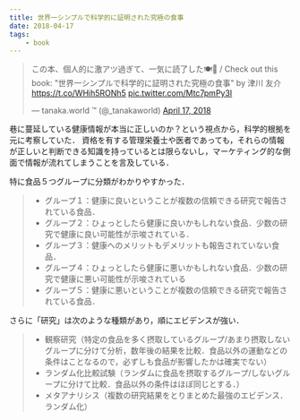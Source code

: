 ```yaml
---
title: 世界一シンプルで科学的に証明された究極の食事
date: 2018-04-17
tags:
    - book
---
```



<blockquote class="twitter-tweet" data-lang="en"><p lang="ja" dir="ltr">この本、個人的に激アツ過ぎて、一気に読了した🍽🤔 / Check out this book: &quot;世界一シンプルで科学的に証明された究極の食事&quot; by 津川 友介 <a href="https://t.co/WHih5RONh5">https://t.co/WHih5RONh5</a> <a href="https://t.co/Mtc7pmPy3I">pic.twitter.com/Mtc7pmPy3I</a></p>&mdash; tanaka.world ™ (@_tanakaworld) <a href="https://twitter.com/_tanakaworld/status/986254922139058177?ref_src=twsrc%5Etfw">April 17, 2018</a></blockquote>
<script async src="https://platform.twitter.com/widgets.js" charset="utf-8"></script>

巷に蔓延している健康情報が本当に正しいのか？という視点から，科学的根拠を元に考察していた．
資格を有する管理栄養士や医者であっても，それらの情報が正しいと判断できる知識を持っているとは限らないし，マーケティング的な側面で情報が流れてしまうことを言及している．

特に食品５つグループに分類がわかりやすかった．

> - グループ１：健康に良いということが複数の信頼できる研究で報告されている食品．
> - グループ２：ひょっとしたら健康に良いかもしれない食品．少数の研究で健康に良い可能性が示唆されている．
> - グループ３：健康へのメリットもデメリットも報告されていない食品．
> - グループ４：ひょっとしたら健康に悪いかもしれない食品．少数の研究で健康に悪い可能性が示唆されている
> - グループ５：健康に悪いということが複数の信頼できる研究で報告されている食品．

さらに「研究」は次のような種類があり，順にエビデンスが強い．

> - 観察研究（特定の食品を多く摂取しているグループ/あまり摂取しないグループに分けて分析，数年後の結果を比較．食品以外の運動などの条件はことなるので，必ずしも食品が影響したかは確実でない）
> - ランダム化比較試験（ランダムに食品を摂取するグループ/しないグループに分けて比較．食品以外の条件はほぼ同じとする．）
> - メタアナリシス（複数の研究結果をとりまとめた最強のエビデンス．ランダム化）
